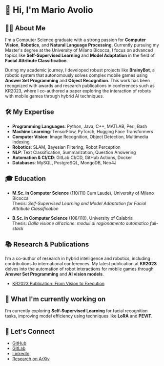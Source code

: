 # 👋 Hi, I'm Mario Avolio

## 👨‍💻 About Me

I'm a Computer Science graduate with a strong passion for **Computer Vision**, **Robotics**, and **Natural Language Processing**. Currently pursuing my Master's degree at the University of Milano Bicocca, I focus on advanced topics like **Self-Supervised Learning** and **Model Adaptation** in the field of **Facial Attribute Classification**.

During my academic journey, I developed robust projects like **BrainyBot**, a robotic system that autonomously solves complex mobile games using **Answer Set Programming** and **Object Recognition**. This work has been recognized with awards and research publications in conferences such as KR2023, where I co-authored a paper exploring the interaction of robots with mobile games through hybrid AI techniques.

## 🛠️ My Expertise

- **Programming Languages**: Python, Java, C++, MATLAB, Perl, Bash
- **Machine Learning**: TensorFlow, PyTorch, Hugging Face Transformers
- **Computer Vision**: Image Recognition, Object Detection, Multimedia Indexing
- **Robotics**: SLAM, Bayesian Filtering, Robot Perception
- **NLP**: Text Classification, Summarization, Question Answering
- **Automation & CI/CD**: GitLab CI/CD, GitHub Actions, Docker
- **Databases**: MySQL, PostgreSQL, MongoDB, Neo4J

## 🎓 Education

- **M.Sc. in Computer Science** (110/110 Cum Laude), University of Milano Bicocca  
  Thesis: *Self-Supervised Learning and Model Adaptation for Facial Attribute Classification*
  
- **B.Sc. in Computer Science** (108/110), University of Calabria  
  Thesis: *Dalla visione all’azione: moduli di ragionamento automatico full-stack*  

## 📚 Research & Publications

I’m a co-author of research in hybrid intelligence and robotics, including contributions to international conferences. My latest publication at **KR2023** delves into the automation of robot interactions for mobile games through **Answer Set Programming** and **AI vision models**.

- [KR2023 Publication: From Vision to Execution](https://proceedings.kr.org/2023/5/)

## 🌱 What I'm currently working on

I’m currently exploring **Self-Supervised Learning** for facial recognition tasks, improving model efficiency using techniques like **LoRA** and **PEViT**.

## 🔗 Let's Connect

- [GitHub](https://github.com/MarioAvolio)
- [GitLab](https://gitlab.com/MarioAvolio)
- [LinkedIn](https://www.linkedin.com/in/MarioAvolio)
- [Research on ArXiv](https://arxiv.org/abs/2304.07193)


